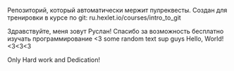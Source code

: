 Репозиторий, который автоматически мержит пулреквесты. Создан для тренировки в курсе по git: ru.hexlet.io/courses/intro_to_git

Здравствуйте, меня зовут Руслан! Спасибо за возможность бесплатно изучать программирование <3
some random text
sup guys
Hello, World! <3<3<3

Only Hard work and Dedication!
